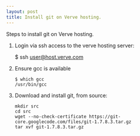 ```yaml
---
layout: post
title: Install git on Verve hosting.
---
```


Steps to install git on Verve hosting.

<!--more-->

1.  Login via ssh access to the verve hosting server:

       $ ssh user@host.verve.com

2.  Ensure gcc is available

        $ which gcc
        /usr/bin/gcc


3.  Download and install git, from source:

        mkdir src
        cd src
        wget --no-check-certificate https://git-core.googlecode.com/files/git-1.7.8.3.tar.gz
        tar xvf git-1.7.8.3.tar.gz

